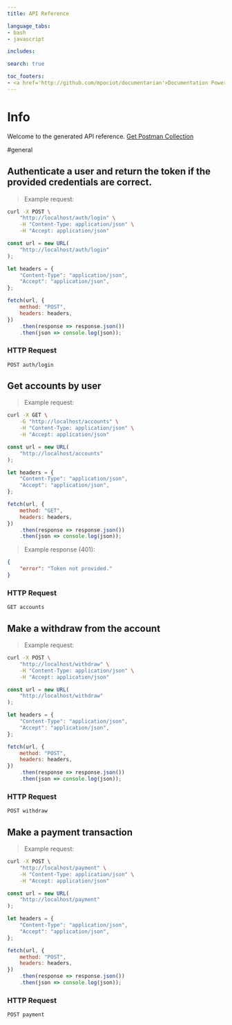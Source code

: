 ```yaml
---
title: API Reference

language_tabs:
- bash
- javascript

includes:

search: true

toc_footers:
- <a href='http://github.com/mpociot/documentarian'>Documentation Powered by Documentarian</a>
---
```

<!-- START_INFO -->
# Info

Welcome to the generated API reference.
[Get Postman Collection](http://localhost/docs/collection.json)

<!-- END_INFO -->

#general


<!-- START_44652685eefa8022f19b92a3ce78d990 -->
## Authenticate a user and return the token if the provided credentials are correct.

> Example request:

```bash
curl -X POST \
    "http://localhost/auth/login" \
    -H "Content-Type: application/json" \
    -H "Accept: application/json"
```

```javascript
const url = new URL(
    "http://localhost/auth/login"
);

let headers = {
    "Content-Type": "application/json",
    "Accept": "application/json",
};

fetch(url, {
    method: "POST",
    headers: headers,
})
    .then(response => response.json())
    .then(json => console.log(json));
```



### HTTP Request
`POST auth/login`


<!-- END_44652685eefa8022f19b92a3ce78d990 -->

<!-- START_7301a4b24d2dee44eceb7751b6940dba -->
## Get accounts by user

> Example request:

```bash
curl -X GET \
    -G "http://localhost/accounts" \
    -H "Content-Type: application/json" \
    -H "Accept: application/json"
```

```javascript
const url = new URL(
    "http://localhost/accounts"
);

let headers = {
    "Content-Type": "application/json",
    "Accept": "application/json",
};

fetch(url, {
    method: "GET",
    headers: headers,
})
    .then(response => response.json())
    .then(json => console.log(json));
```


> Example response (401):

```json
{
    "error": "Token not provided."
}
```

### HTTP Request
`GET accounts`


<!-- END_7301a4b24d2dee44eceb7751b6940dba -->

<!-- START_0ea22f046cdf2cebd6b9ab90dc4a0d12 -->
## Make a withdraw from the account

> Example request:

```bash
curl -X POST \
    "http://localhost/withdraw" \
    -H "Content-Type: application/json" \
    -H "Accept: application/json"
```

```javascript
const url = new URL(
    "http://localhost/withdraw"
);

let headers = {
    "Content-Type": "application/json",
    "Accept": "application/json",
};

fetch(url, {
    method: "POST",
    headers: headers,
})
    .then(response => response.json())
    .then(json => console.log(json));
```



### HTTP Request
`POST withdraw`


<!-- END_0ea22f046cdf2cebd6b9ab90dc4a0d12 -->

<!-- START_48eb8351f36c52d178ebccb279cd8d71 -->
## Make a payment transaction

> Example request:

```bash
curl -X POST \
    "http://localhost/payment" \
    -H "Content-Type: application/json" \
    -H "Accept: application/json"
```

```javascript
const url = new URL(
    "http://localhost/payment"
);

let headers = {
    "Content-Type": "application/json",
    "Accept": "application/json",
};

fetch(url, {
    method: "POST",
    headers: headers,
})
    .then(response => response.json())
    .then(json => console.log(json));
```



### HTTP Request
`POST payment`


<!-- END_48eb8351f36c52d178ebccb279cd8d71 -->


